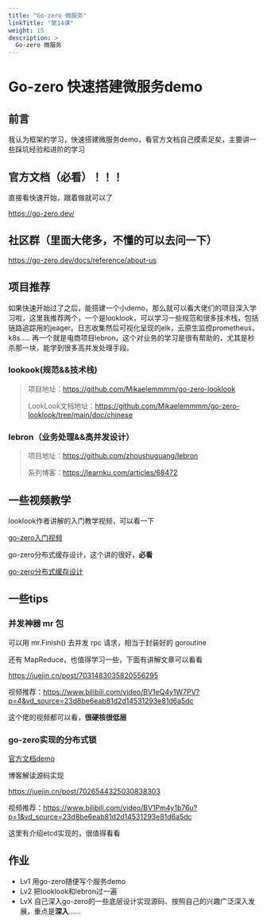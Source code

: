 ```yaml
---
title: "Go-zero 微服务"
linkTitle: "第14课"
weight: 15
description: >
  Go-zero 微服务
---
```


# Go-zero 快速搭建微服务demo

## 前言

我认为框架的学习，快速搭建微服务demo，看官方文档自己摸索足矣，主要讲一些踩坑经验和进阶的学习

## 官方文档（必看）！！！

直接看快速开始，跟着做就可以了

https://go-zero.dev/

## 社区群（里面大佬多，不懂的可以去问一下）

https://go-zero.dev/docs/reference/about-us

## 项目推荐

如果快速开始过了之后，能搭建一个小demo，那么就可以看大佬们的项目深入学习啦，这里我推荐两个，一个是looklook，可以学习一些规范和很多技术栈，包括链路追踪用的jeager。日志收集然后可视化呈现的elk，云原生监控prometheus，k8s..... 再一个就是电商项目lebron，这个对业务的学习是很有帮助的，尤其是秒杀那一块，能学到很多高并发处理手段。

### lookook(规范&&技术栈)

> 项目地址：https://github.com/Mikaelemmmm/go-zero-looklook
>
> LookLook文档地址：https://github.com/Mikaelemmmm/go-zero-looklook/tree/main/doc/chinese

### lebron（业务处理&&高并发设计）

> 项目地址：https://github.com/zhoushuguang/lebron
>
> 系列博客：https://learnku.com/articles/68472

## 一些视频教学

looklook作者讲解的入门教学视频，可以看一下

[go-zero入门视频](https://www.bilibili.com/video/BV1LS4y1U72n/?spm_id_from=333.788&vd_source=23d8be6eab81d2d14531293e81d6a5dc)

go-zero分布式缓存设计，这个讲的很好，**必看**

[go-zero分布式缓存设计](https://www.bilibili.com/video/BV1Rv411L72P/?spm_id_from=333.337.search-card.all.click&vd_source=23d8be6eab81d2d14531293e81d6a5dc)

## 一些tips

### 并发神器 mr 包

可以用 mr.Finish() 去并发 rpc 请求，相当于封装好的 goroutine

还有 MapReduce，也值得学习一些，下面有讲解文章可以看看

https://juejin.cn/post/7031483035820556295

视频推荐：https://www.bilibili.com/video/BV1eQ4y1W7PV?p=4&vd_source=23d8be6eab81d2d14531293e81d6a5dc

这个佬的视频都可以看，**很硬核很低层**

### go-zero实现的分布式锁

[官方文档demo](https://go-zero.dev/docs/tutorials/redis/redis-lock)

博客解读源码实现

https://juejin.cn/post/7026544325030838303

视频推荐：https://www.bilibili.com/video/BV1Pm4y1b76u?p=1&vd_source=23d8be6eab81d2d14531293e81d6a5dc

这里有介绍etcd实现的，很值得看看

## 作业

* Lv1 用go-zero随便写个服务demo
* Lv2 把looklook和lebron过一遍
* LvX 自己深入go-zero的一些底层设计实现源码、按照自己的兴趣广泛深入发展，重点是**深入**......
